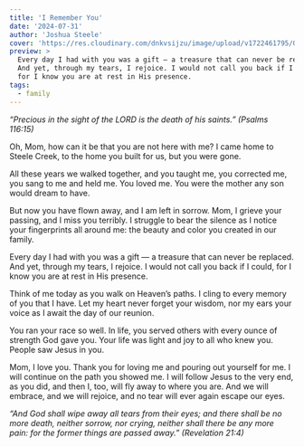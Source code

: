 ```yaml
---
title: 'I Remember You'
date: '2024-07-31'
author: 'Joshua Steele'
cover: 'https://res.cloudinary.com/dnkvsijzu/image/upload/v1722461795/OFReport/2024-07-31-i-remember-you/mom-collage-2024_ofb5m7.jpg'
preview: >
  Every day I had with you was a gift — a treasure that can never be replaced.
  And yet, through my tears, I rejoice. I would not call you back if I could,
  for I know you are at rest in His presence.
tags:
  - family
---
```


_“Precious in the sight of the LORD is the death of his saints.” (Psalms
116:15)_

Oh, Mom, how can it be that you are not here with me? I came home to Steele
Creek, to the home you built for us, but you were gone.

All these years we walked together, and you taught me, you corrected me, you
sang to me and held me. You loved me. You were the mother any son would dream to
have.

But now you have flown away, and I am left in sorrow. Mom, I grieve your
passing, and I miss you terribly. I struggle to bear the silence as I notice
your fingerprints all around me: the beauty and color you created in our family.

Every day I had with you was a gift — a treasure that can never be replaced. And
yet, through my tears, I rejoice. I would not call you back if I could, for I
know you are at rest in His presence.

Think of me today as you walk on Heaven’s paths. I cling to every memory of you
that I have. Let my heart never forget your wisdom, nor my ears your voice as I
await the day of our reunion.

You ran your race so well. In life, you served others with every ounce of
strength God gave you. Your life was light and joy to all who knew you. People
saw Jesus in you.

Mom, I love you. Thank you for loving me and pouring out yourself for me. I will
continue on the path you showed me. I will follow Jesus to the very end, as you
did, and then I, too, will fly away to where you are. And we will embrace, and
we will rejoice, and no tear will ever again escape our eyes.

_“And God shall wipe away all tears from their eyes; and there shall be no more
death, neither sorrow, nor crying, neither shall there be any more pain: for the
former things are passed away.” (Revelation 21:4)_
